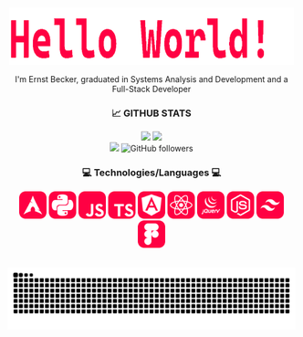 <div align="center">
  <img width="500" height="100"  src="gifs/HelloWorld.gif">
  <p> I'm Ernst Becker, graduated in Systems Analysis and Development and a Full-Stack Developer</p>
</div>


<div align="center">
  <h3>📈 GITHUB STATS</h3>
  <span>
    <img height="160rem" src="https://github-readme-stats.vercel.app/api?username=ernstbecker&show_icons=true&include_all_commits=true&count_private=true&theme=react&hide_border=true&bg_color=0000&title_color=ff0043&icon_color=ff0043"/>
    <img height="160rem" src="https://github-readme-stats.vercel.app/api/top-langs/?username=ernstbecker&layout=compact&theme=react&hide_border=true&bg_color=0000&title_color=ff0043&icon_color=ff0043"/>
    <br>
    <img src="https://komarev.com/ghpvc/?username=ernstbecker&label=Profile%20views&color=ff0043&style=flat">
    <img alt="GitHub followers" src="https://img.shields.io/github/followers/ernstbecker?style=flat&logo=github&label=follow&color=ff0043">
  </pan>
</div>

<div align="center">
  <h3>💻 Technologies/Languages 💻</h3>
  <span>
    <img height="48" src="icons/Arch.svg" alt="Arch">
    <img height="48" src="icons/Python.svg" alt="Python">
    <img height="48" src="icons/JavaScript.svg" alt="JavaScript">
    <img height="48" src="icons/TypeScript.svg" alt="TypeScript">
    <img height="48" src="icons/Angular.svg" alt="Angular">
    <img height="48" src="icons/Reactjs.svg" alt="React.js">
    <img height="48" src="icons/JQuery.svg" alt="JQuery">
    <img height="48" src="icons/Nodejs.svg" alt="Node.js">
    <img height="48" src="icons/TailwindCSS.svg" alt="Tailwind.js">
    <img height="48" src="icons/Figma.svg" alt="Figma">
  </span>
<div>

<br>

![Snake animation](https://github.com/ernstbecker/ernstbecker/blob/output/github-contribution-grid-snake-sissa.svg)
